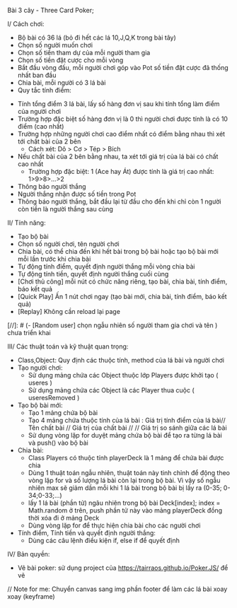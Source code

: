 Bài 3 cây - Three Card Poker;

I/ Cách chơi:
- Bộ bài có 36 lá (bỏ đi hết các lá 10,J,Q,K trong bài tây)
- Chọn số người muốn chơi
- Chọn số tiền tham dự của mỗi người tham gia
- Chọn số tiền đặt cược cho mỗi vòng
- Bắt đầu vòng đấu, mỗi người chơi góp vào Pot số tiền đặt cược đã thống nhất ban đầu
- Chia bài, mỗi người có 3 lá bài
- Quy tắc tính điểm:
 + Tính tổng điểm 3 lá bài, lấy số hàng đơn vị sau khi tính tổng làm điểm của người chơi
 + Trường hợp đặc biệt số hàng đơn vị là 0 thì người chơi được tính là có 10 điểm (cao nhất)
 + Trường hợp những người chơi cao điểm nhất có điểm bằng nhau thì xét tới chất bài của 2 bên
    + Cách xét: Dô > Cơ > Tép > Bích
 + Nếu chất bài của 2 bên bằng nhau, ta xét tới giá trị của lá bài có chất cao nhất
   + Trường hợp đặc biệt: 1 (Ace hay Át) được tính là giá trị cao nhất: 1>9>8>...>2
 + Thông báo người thắng
 + Người thắng nhận được số tiền trong Pot
 + Thông báo người thắng, bắt đầu lại từ đầu cho đến khi chỉ còn 1 người còn tiền là người thắng sau cùng

II/ Tính năng:

- Tạo bộ bài
- Chọn số người chơi, tên người chơi
- Chia bài, có thể chia đến khi hết bài trong bộ bài hoặc tạo bộ bài mới mỗi lần trước khi chia bài
- Tự động tính điểm, quyết định người thắng mỗi vòng chia bài
- Tự động tính tiền, quyết định người thắng cuối cùng
- [Chơi thủ công] mỗi nút có chức năng riêng, tạo bài, chia bài, tính điểm, báo kết quả
- [Quick Play] Ấn 1 nút chơi ngay (tạo bài mới, chia bài, tính điểm, báo kết quả)
- [Replay] Không cần reload lại page

[//]: # (- [Random user] chọn ngẫu nhiên số người tham gia chơi và tên ) chưa triển khai

III/ Các thuật toán và kỹ thuật quan trọng:

- Class,Object: Quy định các thuộc tính, method của lá bài và người chơi
- Tạo người chơi:
   + Sử dụng mảng chứa các Object thuộc lớp Players được khởi tạo ( useres )
   + Sử dụng mảng chứa các Object là các Player thua cuộc ( useresRemoved )
- Tạo bộ bài mới:
   + Tạo 1 mảng chứa bộ bài
   + Tạo 4 mảng chứa thuộc tính của lá bài : Giá trị tính điểm của lá bài// Tên chất bài // Giá trị của chất bài //
     // Giá trị so sánh giữa các lá bài
   + Sử dụng vòng lặp for duyệt mảng chứa bộ bài để tạo ra từng lá bài và push() vào bộ bài
- Chia bài:
   + Class Players có thuộc tính playerDeck là 1 mảng để chứa bài được chia
   + Dùng 1 thuật toán ngẫu nhiên, thuật toán này tinh chỉnh để động theo vòng lặp for
    và số lượng lá bài còn lại trong bộ bài. Vì vậy số ngẫu nhiên max sẽ giảm dần
   mỗi khi 1 lá bài trong bộ bài bị lấy ra (0-35; 0-34;0-33;...)
   + lấy 1 lá bài (phần tử) ngãu nhiên trong bộ bài Deck[index]; index = Math.random ở trên,
   push phần tử này vào mảng playerDeck đồng thời xóa đi ở mảng Deck
   + Dùng vòng lặp for để thực hiện chia bài cho các người chơi
- Tính điểm, Tính tiền và quyết định người thắng:
   + Dùng các câu lệnh điều kiện if, else if để quyết định

IV/ Bản quyền:

- Vẽ bài poker: sử dụng project của https://tairraos.github.io/Poker.JS/ để vẽ


// Note for me: Chuyển canvas sang img phần footer để làm các lá bài xoay xoay (keyframe)
